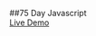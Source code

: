 ##75 Day Javascript
<br>
<a href="https://kant146.github.io/75-Hard-DSA/" target="_blank">Live Demo</a>
